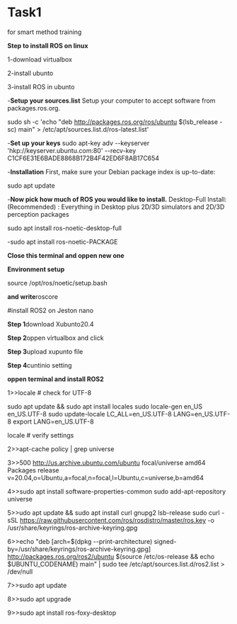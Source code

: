 # Task1
for smart method training

**Step to install ROS on linux**


1-download virtualbox


2-install ubunto


3-install ROS in ubunto


 -**Setup your sources.list**
Setup your computer to accept software from packages.ros.org.


sudo sh -c 'echo "deb http://packages.ros.org/ros/ubuntu $(lsb_release -sc) main" > /etc/apt/sources.list.d/ros-latest.list'


 -**Set up your keys**
 sudo apt-key adv --keyserver 'hkp://keyserver.ubuntu.com:80' --recv-key C1CF6E31E6BADE8868B172B4F42ED6F8AB17C654
 
 
 -**Installation**
 First, make sure your Debian package index is up-to-date:

sudo apt update


 -**Now pick how much of ROS you would like to install.**
 Desktop-Full Install: (Recommended) : Everything in Desktop plus 2D/3D simulators and 2D/3D perception packages

sudo apt install ros-noetic-desktop-full


 -sudo apt install ros-noetic-PACKAGE
 
 **Close this terminal and oppen new one**
 
 
 **Environment setup**
 
 source /opt/ros/noetic/setup.bash
 
 
 **and write**roscore
 
 
 #install ROS2 on Jeston nano
 
 
 **Step 1**download Xubunto20.4
 
 
 **Step 2**oppen virtualbox and click <new> 
 
 
 **Step 3**upload xupunto file
 
 
 **Step 4**cuntinio setting
 
 
 **oppen terminal and install ROS2**
 
 
 1>>locale  # check for UTF-8

sudo apt update && sudo apt install locales
sudo locale-gen en_US en_US.UTF-8
sudo update-locale LC_ALL=en_US.UTF-8 LANG=en_US.UTF-8
export LANG=en_US.UTF-8

locale  # verify settings
 
 
 2>>apt-cache policy | grep universe
 
 
 3>>500 http://us.archive.ubuntu.com/ubuntu focal/universe amd64 Packages
    release v=20.04,o=Ubuntu,a=focal,n=focal,l=Ubuntu,c=universe,b=amd64
 
 
 4>>sudo apt install software-properties-common
sudo add-apt-repository universe
 
 
 5>>udo apt update && sudo apt install curl gnupg2 lsb-release
sudo curl -sSL https://raw.githubusercontent.com/ros/rosdistro/master/ros.key  -o /usr/share/keyrings/ros-archive-keyring.gpg
 
 
 6>>echo "deb [arch=$(dpkg --print-architecture) signed-by=/usr/share/keyrings/ros-archive-keyring.gpg] http://packages.ros.org/ros2/ubuntu $(source /etc/os-release && echo $UBUNTU_CODENAME) main" | sudo tee /etc/apt/sources.list.d/ros2.list > /dev/null
 
 
 7>>sudo apt update
 
 
 8>>sudo apt upgrade
 
 
 9>>sudo apt install ros-foxy-desktop
 
 
